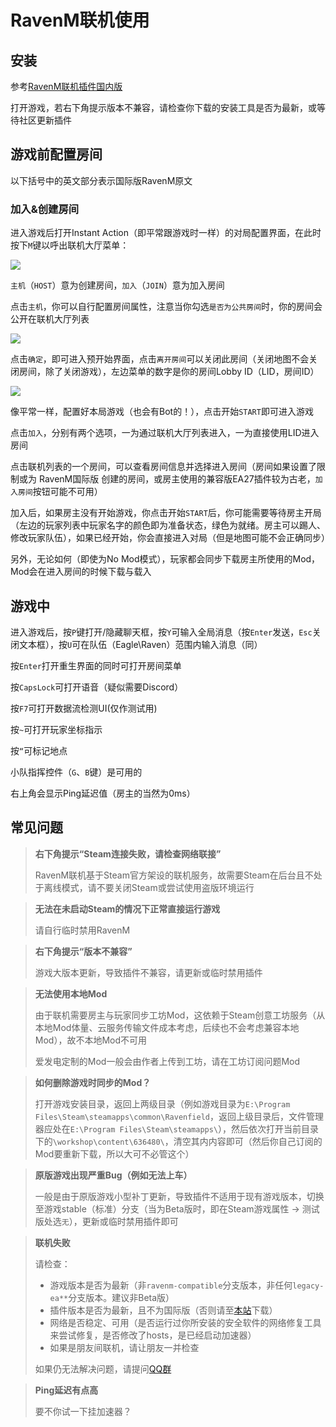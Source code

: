 # RavenM联机使用
## 安装

参考[RavenM联机插件国内版](/cn/Project/ravenm.md)

打开游戏，若右下角提示版本不兼容，请检查你下载的安装工具是否为最新，或等待社区更新插件

## 游戏前配置房间
以下括号中的英文部分表示国际版RavenM原文

### 加入&创建房间

进入游戏后打开Instant Action（即平常跟游戏时一样）的对局配置界面，在此时按下`M`键以呼出联机大厅菜单：

![](https://ravenfieldcommunity.github.io/docs-img/in-GAME/ravenm.001.png)

`主机`（`HOST`）意为创建房间，`加入`（`JOIN`）意为加入房间

点击`主机`，你可以自行配置房间属性，注意当你勾选`是否为公共房间`时，你的房间会公开在联机大厅列表

![](https://ravenfieldcommunity.github.io/docs-img/in-GAME/ravenm.002.png)

点击`确定`，即可进入预开始界面，点击`离开房间`可以关闭此房间（关闭地图不会关闭房间，除了关闭游戏），左边菜单的数字是你的房间Lobby ID（LID，房间ID）

![](https://ravenfieldcommunity.github.io/docs-img/in-GAME/ravenm.003.png)

像平常一样，配置好本局游戏（也会有Bot的！），点击开始`START`即可进入游戏

点击`加入`，分别有两个选项，一为通过联机大厅列表进入，一为直接使用LID进入房间

点击联机列表的一个房间，可以查看房间信息并选择进入房间（房间如果设置了限制或为 RavenM国际版 创建的房间，或房主使用的兼容版EA27插件较为古老，`加入房间`按钮可能不可用）	

加入后，如果房主没有开始游戏，你点击开始`START`后，你可能需要等待房主开局（左边的玩家列表中玩家名字的颜色即为准备状态，绿色为就绪。房主可以踢人、修改玩家队伍），如果已经开始，你会直接进入对局（但是地图可能不会正确同步）

另外，无论如何（即使为No Mod模式），玩家都会同步下载房主所使用的Mod，Mod会在进入房间的时候下载与载入

## 游戏中

进入游戏后，按`P`键打开/隐藏聊天框，按`Y`可输入全局消息（按`Enter`发送，`Esc`关闭文本框），按`U`可在队伍（Eagle\Raven）范围内输入消息（同）

按`Enter`打开重生界面的同时可打开房间菜单

按`CapsLock`可打开语音（疑似需要Discord）

按`F7`可打开数据流检测UI(仅作测试用)

按`~`可打开玩家坐标指示

按`“`可标记地点

小队指挥控件（`G`、`B`键）是可用的

右上角会显示Ping延迟值（房主的当然为0ms）

## 常见问题

> **右下角提示“Steam连接失败，请检查网络联接”**
>
> RavenM联机基于Steam官方架设的联机服务，故需要Steam在后台且不处于离线模式，请不要关闭Steam或尝试使用盗版环境运行

> **无法在未启动Steam的情况下正常直接运行游戏**
>
> 请自行临时禁用RavenM

> **右下角提示“版本不兼容”**
>
> 游戏大版本更新，导致插件不兼容，请更新或临时禁用插件

> **无法使用本地Mod**
>
> 由于联机需要房主与玩家同步工坊Mod，这依赖于Steam创意工坊服务（从本地Mod体量、云服务传输文件成本考虑，后续也不会考虑兼容本地Mod），故不本地Mod不可用
> 
> 爱发电定制的Mod一般会由作者上传到工坊，请在工坊订阅问题Mod

> **如何删除游戏时同步的Mod？**
>
> 打开游戏安装目录，返回上两级目录（例如游戏目录为`E:\Program Files\Steam\steamapps\common\Ravenfield`，返回上级目录后，文件管理器应处在`E:\Program Files\Steam\steamapps\`），然后依次打开当前目录下的`\workshop\content\636480\`，清空其内内容即可（然后你自己订阅的Mod要重新下载，所以大可不必管这个）

> **原版游戏出现严重Bug（例如无法上车）**
>
> 一般是由于原版游戏小型补丁更新，导致插件不适用于现有游戏版本，切换至游戏stable（标准）分支（当为Beta版时，即在Steam游戏属性 -> 测试版处选`无`），更新或临时禁用插件即可

> **联机失败**
>
> 请检查：
> - 游戏版本是否为最新（非`ravenm-compatible`分支版本，非任何`legacy-ea**`分支版本。建议非Beta版）
> - 插件版本是否为最新，且不为国际版（否则请至[本站](/cn/Project/ravenm.md)下载）
> - 网络是否稳定、可用（是否运行过你所安装的安全软件的网络修复工具来尝试修复，是否修改了hosts，是已经启动加速器）
> - 如果是朋友间联机，请让朋友一并检查
>
> 如果仍无法解决问题，请提问[QQ群](/cn/Project/ravenm.md#常见问题)

> **Ping延迟有点高**
>
> 要不你试一下挂加速器？